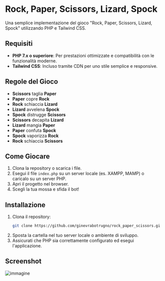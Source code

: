# Rock, Paper, Scissors, Lizard, Spock

Una semplice implementazione del gioco "Rock, Paper, Scissors, Lizard, Spock" utilizzando PHP e Tailwind CSS.

## Requisiti

- **PHP 7.x o superiore**: Per prestazioni ottimizzate e compatibilità con le funzionalità moderne.
- **Tailwind CSS**: Incluso tramite CDN per uno stile semplice e responsive.

## Regole del Gioco

- **Scissors** taglia **Paper**
- **Paper** copre **Rock**
- **Rock** schiaccia **Lizard**
- **Lizard** avvelena **Spock**
- **Spock** distrugge **Scissors**
- **Scissors** decapita **Lizard**
- **Lizard** mangia **Paper**
- **Paper** confuta **Spock**
- **Spock** vaporizza **Rock**
- **Rock** schiaccia **Scissors**

## Come Giocare

1. Clona la repository o scarica i file.
2. Esegui il file `index.php` su un server locale (es. XAMPP, MAMP) o caricalo su un server PHP.
3. Apri il progetto nel browser.
4. Scegli la tua mossa e sfida il bot!

## Installazione

1. Clona il repository:
   ```bash
   git clone https://github.com/ginevrabotrugno/rock_paper_scissors.git
2. Sposta la cartella nel tuo server locale o ambiente di sviluppo.
3. Assicurati che PHP sia correttamente configurato ed esegui l'applicazione.

## Screenshot

![immagine](https://github.com/user-attachments/assets/611dca4e-d0f0-471f-9ca8-52e67dc3e52c)
